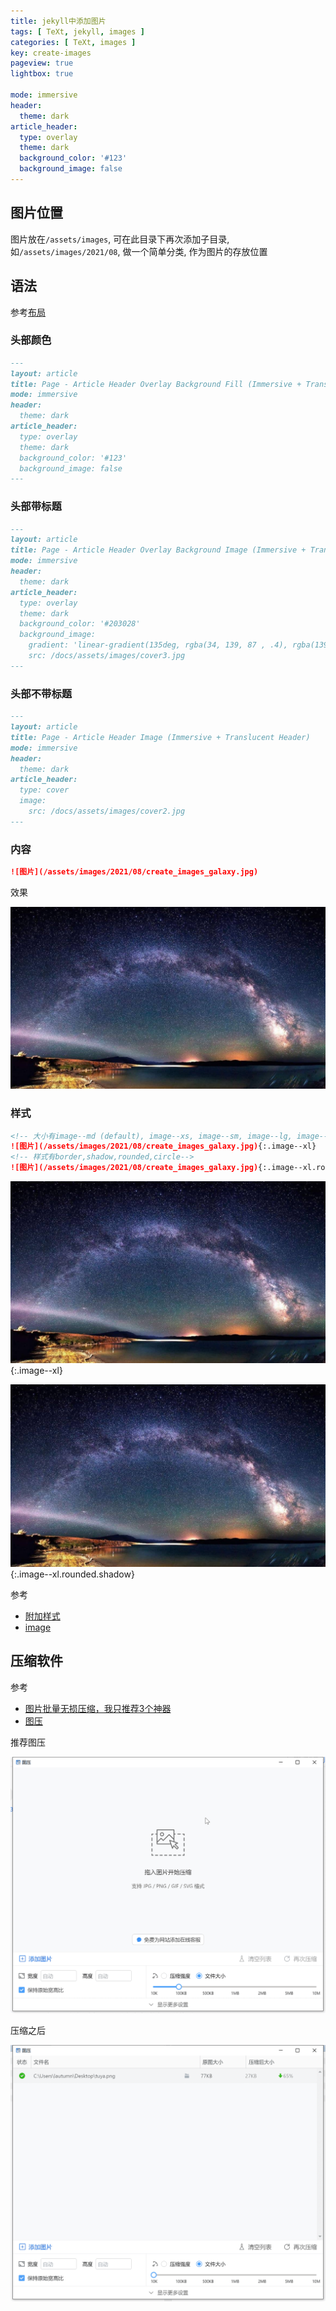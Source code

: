 ```yaml
---
title: jekyll中添加图片
tags: [ TeXt, jekyll, images ]
categories: [ TeXt, images ]
key: create-images
pageview: true
lightbox: true

mode: immersive
header:
  theme: dark
article_header:
  type: overlay
  theme: dark
  background_color: '#123'
  background_image: false
---
```


<!--more-->

## 图片位置

图片放在`/assets/images`, 可在此目录下再次添加子目录, 如`/assets/images/2021/08`, 做一个简单分类, 作为图片的存放位置

## 语法

参考[布局](https://tianqi.name/jekyll-TeXt-theme/docs/zh/layouts)

### 头部颜色

```md
---
layout: article
title: Page - Article Header Overlay Background Fill (Immersive + Translucent Header)
mode: immersive
header:
  theme: dark
article_header:
  type: overlay
  theme: dark
  background_color: '#123'
  background_image: false
---
```

### 头部带标题

```md
---
layout: article
title: Page - Article Header Overlay Background Image (Immersive + Translucent Header)
mode: immersive
header:
  theme: dark
article_header:
  type: overlay
  theme: dark
  background_color: '#203028'
  background_image:
    gradient: 'linear-gradient(135deg, rgba(34, 139, 87 , .4), rgba(139, 34, 139, .4))'
    src: /docs/assets/images/cover3.jpg
---
```

### 头部不带标题

```md
---
layout: article
title: Page - Article Header Image (Immersive + Translucent Header)
mode: immersive
header:
  theme: dark
article_header:
  type: cover
  image:
    src: /docs/assets/images/cover2.jpg
---
```

### 内容

```md
![图片](/assets/images/2021/08/create_images_galaxy.jpg)
```

效果

![图片](/assets/images/2021/08/create_images_galaxy.jpg)

### 样式

```md
<!-- 大小有image--md (default), image--xs, image--sm, image--lg, image--xl-->
![图片](/assets/images/2021/08/create_images_galaxy.jpg){:.image--xl}
<!-- 样式有border,shadow,rounded,circle-->
![图片](/assets/images/2021/08/create_images_galaxy.jpg){:.image--xl.rounded.shadow}
```

![图片](/assets/images/2021/08/create_images_galaxy.jpg){:.image--xl}

![图片](/assets/images/2021/08/create_images_galaxy.jpg){:.image--xl.rounded.shadow}

参考

- [附加样式](https://tianqi.name/jekyll-TeXt-theme/docs/en/additional-styles)
- [image](https://tianqi.name/jekyll-TeXt-theme/docs/en/image)

## 压缩软件

参考

- [图片批量无损压缩，我只推荐3个神器](https://zhuanlan.zhihu.com/p/343806630)
- [图压](https://tuya.xinxiao.tech/)

推荐图压

![图压](/assets/images/2021/08/create_images_tuya.png)

压缩之后

![图压压缩](/assets/images/2021/08/create_images_tuya_1.png)
